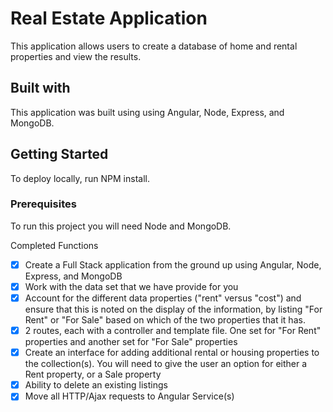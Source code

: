 # Real Estate Application
This application allows users to create a database of home and rental properties and view the results.

## Built with
This application was built using using Angular, Node, Express, and MongoDB.

## Getting Started
To deploy locally, run NPM install.

### Prerequisites
To run this project you will need Node and MongoDB.

Completed Functions

- [x] Create a Full Stack application from the ground up using Angular, Node, Express, and MongoDB
- [x] Work with the data set that we have provide for you
- [x] Account for the different data properties ("rent" versus "cost") and ensure that this is noted on the display of the information, by listing "For Rent" or "For Sale" based on which of the two properties that it has.
- [x] 2 routes, each with a controller and template file. One set for "For Rent" properties and another set for "For Sale" properties
- [x] Create an interface for adding additional rental or housing properties to the collection(s). You will need to give the user an option for either a Rent property, or a Sale property
- [x] Ability to delete an existing listings
- [x] Move all HTTP/Ajax requests to Angular Service(s)
